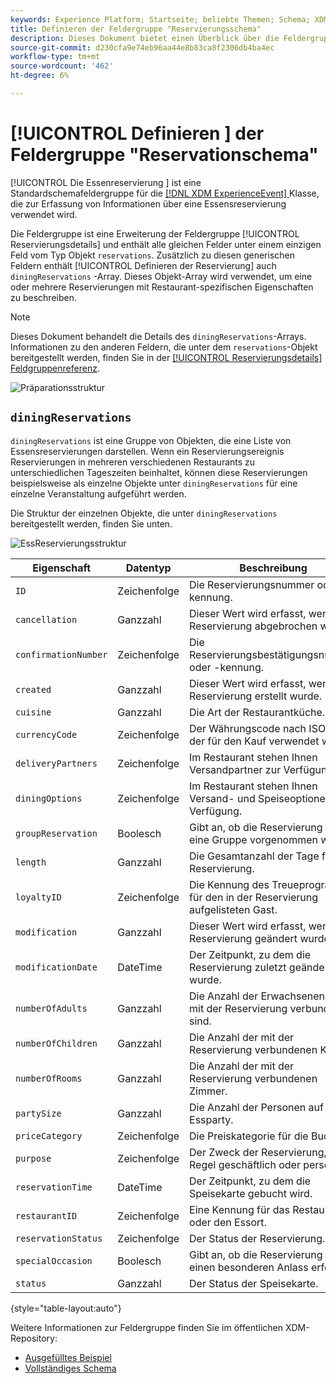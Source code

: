```yaml
---
keywords: Experience Platform; Startseite; beliebte Themen; Schema; XDM; ExperienceEvent; Felder; Schemas; Schemas; Schema-Design; Feldergruppe; Feldergruppe; Reservierung; Speisen;
title: Definieren der Feldergruppe "Reservierungsschema"
description: Dieses Dokument bietet einen Überblick über die Feldergruppe Buchungs-Schema definieren.
source-git-commit: d230cfa9e74eb96aa44e8b83ca8f2306db4ba4ec
workflow-type: tm+mt
source-wordcount: '462'
ht-degree: 6%

---
```



# [!UICONTROL Definieren ] der Feldergruppe &quot;Reservationschema&quot;

[!UICONTROL Die Essenreservierung ] ist eine Standardschemafeldergruppe für die  [[!DNL XDM ExperienceEvent] ](../../classes/experienceevent.md) Klasse, die zur Erfassung von Informationen über eine Essensreservierung verwendet wird.

Die Feldergruppe ist eine Erweiterung der Feldergruppe [!UICONTROL Reservierungsdetails] und enthält alle gleichen Felder unter einem einzigen Feld vom Typ Objekt `reservations`. Zusätzlich zu diesen generischen Feldern enthält [!UICONTROL Definieren der Reservierung] auch `diningReservations` -Array. Dieses Objekt-Array wird verwendet, um eine oder mehrere Reservierungen mit Restaurant-spezifischen Eigenschaften zu beschreiben.

>[!NOTE]
>
>Dieses Dokument behandelt die Details des `diningReservations`-Arrays. Informationen zu den anderen Feldern, die unter dem `reservations`-Objekt bereitgestellt werden, finden Sie in der [[!UICONTROL Reservierungsdetails] Feldgruppenreferenz](./reservation-details.md).

![Präparationsstruktur](../../images/field-groups/dining-reservation/structure.png)

## `diningReservations`

`diningReservations` ist eine Gruppe von Objekten, die eine Liste von Essensreservierungen darstellen. Wenn ein Reservierungsereignis Reservierungen in mehreren verschiedenen Restaurants zu unterschiedlichen Tageszeiten beinhaltet, können diese Reservierungen beispielsweise als einzelne Objekte unter `diningReservations` für eine einzelne Veranstaltung aufgeführt werden.

Die Struktur der einzelnen Objekte, die unter `diningReservations` bereitgestellt werden, finden Sie unten.

![EssReservierungsstruktur](../../images/field-groups/dining-reservation/diningReservations.png)

| Eigenschaft | Datentyp | Beschreibung |
| --- | --- | --- |
| `ID` | Zeichenfolge | Die Reservierungsnummer oder -kennung. |
| `cancellation` | Ganzzahl | Dieser Wert wird erfasst, wenn eine Reservierung abgebrochen wurde. |
| `confirmationNumber` | Zeichenfolge | Die Reservierungsbestätigungsnummer oder -kennung. |
| `created` | Ganzzahl | Dieser Wert wird erfasst, wenn eine Reservierung erstellt wurde. |
| `cuisine` | Ganzzahl | Die Art der Restaurantküche. |
| `currencyCode` | Zeichenfolge | Der Währungscode nach ISO 4217, der für den Kauf verwendet wird. |
| `deliveryPartners` | Zeichenfolge | Im Restaurant stehen Ihnen Versandpartner zur Verfügung. |
| `diningOptions` | Zeichenfolge | Im Restaurant stehen Ihnen Versand- und Speiseoptionen zur Verfügung. |
| `groupReservation` | Boolesch | Gibt an, ob die Reservierung für eine Gruppe vorgenommen wird. |
| `length` | Ganzzahl | Die Gesamtanzahl der Tage für die Reservierung. |
| `loyaltyID` | Zeichenfolge | Die Kennung des Treueprogramms für den in der Reservierung aufgelisteten Gast. |
| `modification` | Ganzzahl | Dieser Wert wird erfasst, wenn eine Reservierung geändert wurde. |
| `modificationDate` | DateTime | Der Zeitpunkt, zu dem die Reservierung zuletzt geändert wurde. |
| `numberOfAdults` | Ganzzahl | Die Anzahl der Erwachsenen, die mit der Reservierung verbunden sind. |
| `numberOfChildren` | Ganzzahl | Die Anzahl der mit der Reservierung verbundenen Kinder. |
| `numberOfRooms` | Ganzzahl | Die Anzahl der mit der Reservierung verbundenen Zimmer. |
| `partySize` | Ganzzahl | Die Anzahl der Personen auf der Essparty. |
| `priceCategory` | Zeichenfolge | Die Preiskategorie für die Buchung. |
| `purpose` | Zeichenfolge | Der Zweck der Reservierung, in der Regel geschäftlich oder persönlich. |
| `reservationTime` | DateTime | Der Zeitpunkt, zu dem die Speisekarte gebucht wird. |
| `restaurantID` | Zeichenfolge | Eine Kennung für das Restaurant oder den Essort. |
| `reservationStatus` | Zeichenfolge | Der Status der Reservierung. |
| `specialOccasion` | Boolesch | Gibt an, ob die Reservierung für einen besonderen Anlass erfolgt. |
| `status` | Ganzzahl | Der Status der Speisekarte. |

{style=&quot;table-layout:auto&quot;}

Weitere Informationen zur Feldergruppe finden Sie im öffentlichen XDM-Repository:

* [Ausgefülltes Beispiel](https://github.com/adobe/xdm/blob/master/components/fieldgroups/experience-event/industry-verticals/experienceevent-dining-reservation.example.1.json)
* [Vollständiges Schema](https://github.com/adobe/xdm/blob/master/components/fieldgroups/experience-event/industry-verticals/experienceevent-dining-reservation.schema.json)
